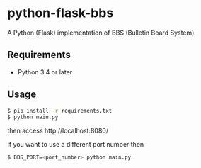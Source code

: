 # python-flask-bbs
A Python (Flask) implementation of BBS (Bulletin Board System)

## Requirements

* Python 3.4 or later

## Usage

```sh
$ pip install -r requirements.txt
$ python main.py
```

then access http://localhost:8080/

If you want to use a different port number then

```sh
$ BBS_PORT=<port_number> python main.py
```
